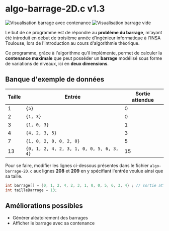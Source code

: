 # algo-barrage-2D.c v1.3

![Visualisation barrage avec contenance](https://i.ibb.co/PrHYm8q/barrage.png)  ![Visualisation barrage vide](https://i.ibb.co/6t0HDbz/barrage-avec-contenance.png) 

Le but de ce programme est de répondre au **problème du barrage**, m'ayant été introduit en début de troisième année d'ingénieur informatique à l'INSA Toulouse, lors de l'introduction au cours d'algorithmie théorique.

Ce programme, grâce à l'algorithme qu'il implémente, permet de calculer la **contenance maximale** que peut posséder un **barrage** modélisé sous forme de variations de niveaux, ici en **deux dimensions**.

## Banque d'exemple de données

|Taille          |Entrée                                       |Sortie attendue  |
|----------------|---------------------------------------------|-----------------|
|1               |`{5}`                                        |0                |
|2               |`{1, 3}`                                     |0                |
|3               |`{1, 0, 3}`                                  |1                |
|4               |`{4, 2, 3, 5}`                               |3                |
|7               |`{1, 0, 2, 0, 0, 2, 0}`                      |5                |
|13              |`{0, 1, 2, 4, 2, 3, 1, 0, 0, 5, 6, 3, 4}`    |15               |

Pour se faire, modifier les lignes ci-dessous présentes dans le fichier `algo-barrage-2D.c` aux lignes **208** et **209** en y spécifiant l'entrée voulue ainsi que sa taille.

```c
int barrage[] = {0, 1, 2, 4, 2, 3, 1, 0, 0, 5, 6, 3, 4} ; // sortie attendue : 15
int tailleBarrage = 13;
``` 

## Améliorations possibles

- Générer aléatoirement des barrages
- Afficher le barrage avec sa contenance